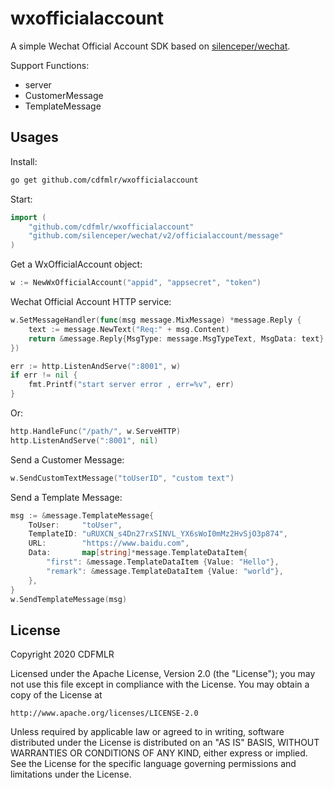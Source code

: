 # wxofficialaccount

A simple Wechat Official Account SDK based on [silenceper/wechat](https://github.com/silenceper/wechat).

Support Functions:

- server
- CustomerMessage
- TemplateMessage

## Usages

Install:

```sh
go get github.com/cdfmlr/wxofficialaccount
```

Start:

```go
import (
    "github.com/cdfmlr/wxofficialaccount"
    "github.com/silenceper/wechat/v2/officialaccount/message"
)
```

Get a WxOfficialAccount object:

```go
w := NewWxOfficialAccount("appid", "appsecret", "token")
```

Wechat Official Account HTTP service:

```go
w.SetMessageHandler(func(msg message.MixMessage) *message.Reply {
    text := message.NewText("Req:" + msg.Content)
    return &message.Reply{MsgType: message.MsgTypeText, MsgData: text}
})

err := http.ListenAndServe(":8001", w)
if err != nil {
    fmt.Printf("start server error , err=%v", err)
}
```

Or:

```go
http.HandleFunc("/path/", w.ServeHTTP)
http.ListenAndServe(":8001", nil)
```

Send a Customer Message:

```go
w.SendCustomTextMessage("toUserID", "custom text")
```

Send a Template Message:

```go
msg := &message.TemplateMessage{
    ToUser:     "toUser",
    TemplateID: "uRUXCN_s4Dn27rxSINVL_YX6sWoI0mMz2HvSjO3p874",
    URL:        "https://www.baidu.com",
    Data:       map[string]*message.TemplateDataItem{
        "first": &message.TemplateDataItem {Value: "Hello"},
        "remark": &message.TemplateDataItem {Value: "world"},
    },
}
w.SendTemplateMessage(msg)
```

## License

Copyright 2020 CDFMLR

Licensed under the Apache License, Version 2.0 (the "License");
you may not use this file except in compliance with the License.
You may obtain a copy of the License at

    http://www.apache.org/licenses/LICENSE-2.0

Unless required by applicable law or agreed to in writing, software
distributed under the License is distributed on an "AS IS" BASIS,
WITHOUT WARRANTIES OR CONDITIONS OF ANY KIND, either express or implied.
See the License for the specific language governing permissions and
limitations under the License.